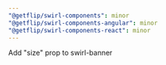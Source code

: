```yaml
---
"@getflip/swirl-components": minor
"@getflip/swirl-components-angular": minor
"@getflip/swirl-components-react": minor
---
```


Add "size" prop to swirl-banner
